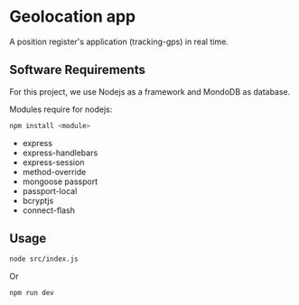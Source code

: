 # Geolocation app

A position register's application (tracking-gps) in real time.

## Software Requirements

For this project, we use Nodejs as a framework and MondoDB as database.

Modules require for nodejs:

``` bash
npm install <module>
```

* express 
* express-handlebars
* express-session 
* method-override 
* mongoose passport 
* passport-local 
* bcryptjs 
* connect-flash

## Usage

``` bash
node src/index.js
```

Or

``` bash
npm run dev
```